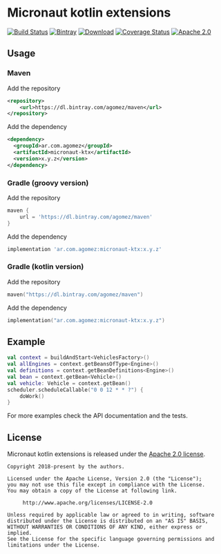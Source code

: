 # Micronaut kotlin extensions

[![Build Status](https://travis-ci.org/ideaplugins/micronaut-ktx.svg?branch=master)](https://travis-ci.org/ideaplugins/micronaut-ktx)
[![Bintray](https://img.shields.io/bintray/v/agomez/maven/micronaut-ktx.svg?maxAge=2592000)](https://bintray.com/agomez/maven/micronaut-ktx)
[![Download](https://api.bintray.com/packages/agomez/maven/micronaut-ktx/images/download.svg)](https://bintray.com/agomez/maven/micronaut-ktx/_latestVersion)
[![Coverage Status](https://coveralls.io/repos/github/ideaplugins/micronaut-ktx/badge.svg?branch=master)](https://coveralls.io/github/ideaplugins/micronaut-ktx?branch=master)
[![Apache 2.0](https://img.shields.io/github/license/ideaplugins/micronaut-ktx.svg)](http://www.apache.org/licenses/LICENSE-2.0)

## Usage

### Maven

Add the repository

```xml
<repository>
    <url>https://dl.bintray.com/agomez/maven</url>
</repository>
```

Add the dependency

```xml
<dependency>
  <groupId>ar.com.agomez</groupId>
  <artifactId>micronaut-ktx</artifactId>
  <version>x.y.z</version>
</dependency>
```

### Gradle (groovy version)

Add the repository

```groovy
maven {
    url = 'https://dl.bintray.com/agomez/maven'
}
```

Add the dependency

```groovy
implementation 'ar.com.agomez:micronaut-ktx:x.y.z'
```

### Gradle (kotlin version)

Add the repository

```kotlin
maven("https://dl.bintray.com/agomez/maven")
```

Add the dependency

```kotlin
implementation("ar.com.agomez:micronaut-ktx:x.y.z")
```

## Example

```kotlin
val context = buildAndStart<VehiclesFactory>()
val allEngines = context.getBeansOfType<Engine>()
val definitions = context.getBeanDefinitions<Engine>()
val bean = context.getBean<Vehicle>()
val vehicle: Vehicle = context.getBean()
scheduler.scheduleCallable("0 0 12 * * ?") {
    doWork()
}
```

For more examples check the API documentation and the tests.

## License

Micronaut kotlin extensions is released under the [Apache 2.0 license](LICENSE).

```
Copyright 2018-present by the authors.

Licensed under the Apache License, Version 2.0 (the "License");
you may not use this file except in compliance with the License.
You may obtain a copy of the License at following link.

     http://www.apache.org/licenses/LICENSE-2.0

Unless required by applicable law or agreed to in writing, software
distributed under the License is distributed on an "AS IS" BASIS,
WITHOUT WARRANTIES OR CONDITIONS OF ANY KIND, either express or implied.
See the License for the specific language governing permissions and
limitations under the License.
```
